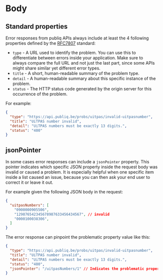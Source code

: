 # Body

## Standard properties

Error responses from publiq APIs always include at least the 4 following properties defined by the [RFC7807](https://datatracker.ietf.org/doc/html/rfc7807) standard:

*   `type` - A URL used to identify the problem. You can use this to differentiate between errors inside your application. Make sure to always compare the full URL and not just the last part, since some APIs might share similar yet different error types.
*   `title` - A short, human-readable summary of the problem type.
*   `detail` - A human-readable summary about this specific instance of the problem.
*   `status` - The HTTP status code generated by the origin server for this occurrence of the problem.

For example:

```json
{
  "type": "https://api.publiq.be/probs/uitpas/invalid-uitpasnumber",
  "title": "UiTPAS number invalid",
  "detail": "UiTPAS numbers must be exactly 13 digits.",
  "status": "400"
}
```

## jsonPointer

In some cases error responses can include a `jsonPointer` property. This pointer indicates which specific JSON property inside the request body was invalid or caused a problem. It is especially helpful when one specific item inside a list caused an issue, because you can then ask your end user to correct it or leave it out.

For example given the following JSON body in the request:

```json
{
  "uitpasNumbers": [
    "0900000905506",
    "129876542345678987633456434567", // invalid
    "0000100038306",
  ]
}
```

The error response can pinpoint the problematic property value like this:

```json
{
  "type": "https://api.publiq.be/probs/uitpas/invalid-uitpasnumber",
  "title": "UiTPAS number invalid",
  "detail": "UiTPAS numbers must be exactly 13 digits.",
  "status": "400",
  "jsonPointer": "/uitpasNumbers/1" // Indicates the problematic property value
}
```